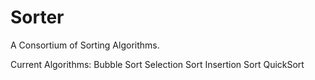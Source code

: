 # Sorter
A Consortium of Sorting Algorithms.

Current Algorithms:
Bubble Sort
Selection Sort
Insertion Sort
QuickSort